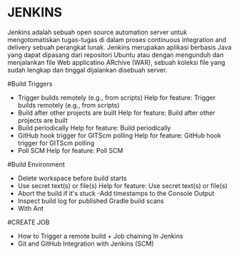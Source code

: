 # JENKINS

Jenkins adalah sebuah open source automation server untuk mengotomatiskan tugas-tugas di dalam proses continuous integration and delivery sebuah perangkat lunak. Jenkins merupakan aplikasi berbasis Java yang dapat dipasang dari repositori Ubuntu atau dengan mengunduh dan menjalankan file Web applicatino ARchive (WAR), sebuah koleksi file yang sudah lengkap dan tinggal dijalankan disebuah server.

#Build Triggers
- Trigger builds remotely (e.g., from scripts)	Help for feature: Trigger builds remotely (e.g., from scripts)
- Build after other projects are built	Help for feature: Build after other projects are built
- Build periodically	Help for feature: Build periodically
- GitHub hook trigger for GITScm polling	Help for feature: GitHub hook trigger for GITScm polling
- Poll SCM	Help for feature: Poll SCM 
 	
#Build Environment
- Delete workspace before build starts	
- Use secret text(s) or file(s)	Help for feature: Use secret text(s) or file(s)
- Abort the build if it's stuck	
-Add timestamps to the Console Output	
- Inspect build log for published Gradle build scans	
- With Ant

#CREATE JOB
- How to Trigger a remote build + Job chaining In Jenkins
- Git and GitHub Integration with Jenkins (SCM)
